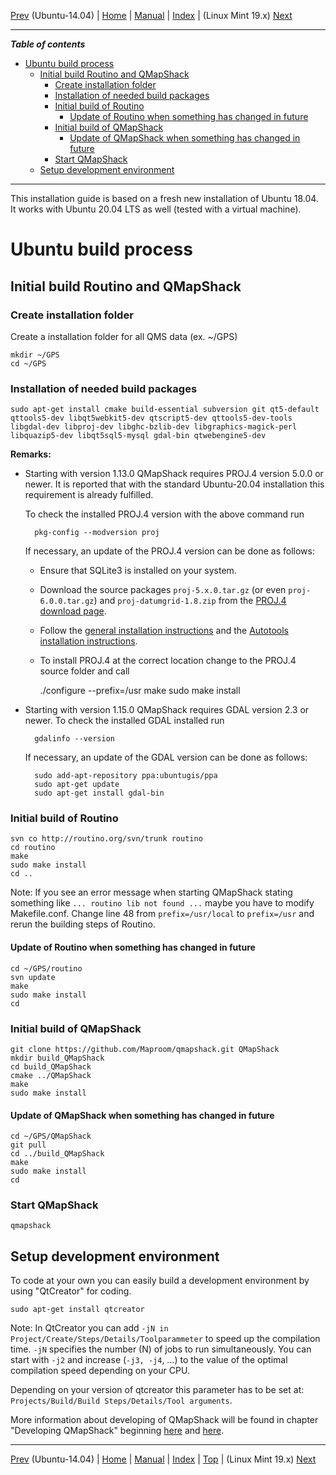 [Prev](Ubuntu-14.04-HowTo) (Ubuntu-14.04) | [Home](Home) | [Manual](DocMain) | [Index](AxAdvIndex) | (Linux Mint 19.x) [Next](BuildLinuxMint19)
- - -

***Table of contents***

* [Ubuntu build process](#ubuntu-build-process)
    * [Initial build Routino and QMapShack](#initial-build-routino-and-qmapshack)
        * [Create installation folder](#create-installation-folder)
        * [Installation of needed build packages](#installation-of-needed-build-packages)
        * [Initial build of Routino](#initial-build-of-routino)
            * [Update of Routino when something has changed in future](#update-of-routino-when-something-has-changed-in-future)
        * [Initial build of QMapShack](#initial-build-of-qmapshack)
            * [Update of QMapShack when something has changed in future](#update-of-qmapshack-when-something-has-changed-in-future)
        * [Start QMapShack](#start-qmapshack)
    * [Setup development environment](#setup-development-environment)

* * * * * * * * * *
 
This installation guide is based on a fresh new installation of Ubuntu 18.04. It works with Ubuntu 20.04 LTS as well (tested with a virtual machine).

# Ubuntu build process

## Initial build Routino and QMapShack

### Create installation folder
Create a installation folder for all QMS data (ex. ~/GPS) 
```
mkdir ~/GPS
cd ~/GPS
```


### Installation of needed build packages

```
sudo apt-get install cmake build-essential subversion git qt5-default qttools5-dev libqt5webkit5-dev qtscript5-dev qttools5-dev-tools libgdal-dev libproj-dev libghc-bzlib-dev libgraphics-magick-perl libquazip5-dev libqt5sql5-mysql gdal-bin qtwebengine5-dev
```




**Remarks:**

* Starting with version 1.13.0 QMapShack requires PROJ.4 version 5.0.0 or newer. It is reported that with the standard Ubuntu-20.04 installation this requirement is already fulfilled.

    To check the installed PROJ.4 version with the above command run

        pkg-config --modversion proj
    
    If necessary, an update of the PROJ.4 version can be done as follows:

    * Ensure that SQLite3 is installed on your system.    
    * Download the source packages `proj-5.x.0.tar.gz`  (or even `proj-6.0.0.tar.gz`) and `proj-datumgrid-1.8.zip` from the [PROJ.4 download page](https://proj.org/download.html).
    * Follow the [general installation instructions](https://proj.org/install.html#compilation-and-installation-from-source-code) and the [Autotools installation instructions](https://proj.org/install.html#autotools).
    * To install PROJ.4 at the correct location change to the PROJ.4 source folder and call

        ./configure --prefix=/usr
        make
        sudo make install
        
* Starting with version 1.15.0 QMapShack requires GDAL version 2.3 or newer. To check the installed GDAL installed run

        gdalinfo --version

    If necessary, an update of the GDAL version can be done as follows:
 
        sudo add-apt-repository ppa:ubuntugis/ppa
        sudo apt-get update
        sudo apt-get install gdal-bin

        

### Initial build of Routino
```
svn co http://routino.org/svn/trunk routino
cd routino
make
sudo make install
cd ..
```
Note: If you see an error message when starting QMapShack stating something like `... routino lib not found ...` maybe you have to modify Makefile.conf. Change line 48 from `prefix=/usr/local` to `prefix=/usr` and rerun the building steps of Routino.

#### Update of Routino when something has changed in future
```
cd ~/GPS/routino
svn update
make
sudo make install
cd
```

### Initial build of QMapShack
```
git clone https://github.com/Maproom/qmapshack.git QMapShack
mkdir build_QMapShack
cd build_QMapShack
cmake ../QMapShack
make
sudo make install
```

#### Update of QMapShack when something has changed in future
```
cd ~/GPS/QMapShack
git pull
cd ../build_QMapShack
make
sudo make install
cd
```

### Start QMapShack
```
qmapshack
```


## Setup development environment
To code at your own you can easily build a development environment by using "QtCreator" for coding. 
```
sudo apt-get install qtcreator 
```

Note:
In QtCreator you can add `-jN in Project/Create/Steps/Details/Toolparammeter` to speed up the compilation time. `-jN` specifies the number (N) of jobs to run simultaneously. You can start with `-j2` and increase (`-j3, -j4`, ...) to the value of the optimal compilation speed depending on your CPU.

Depending on your version of qtcreator this parameter has to be set at: `Projects/Build/Build Steps/Details/Tool arguments`.

More information about developing of QMapShack will be found in chapter "Developing QMapShack" beginning [here](DeveloperCodingGuideline) and [here](DeveloperCommitCode).


- - -
[Prev](Ubuntu-14.04-HowTo) (Ubuntu-14.04) | [Home](Home) | [Manual](DocMain) | [Index](AxAdvIndex) | [Top](#) | (Linux Mint 19.x) [Next](BuildLinuxMint19)
